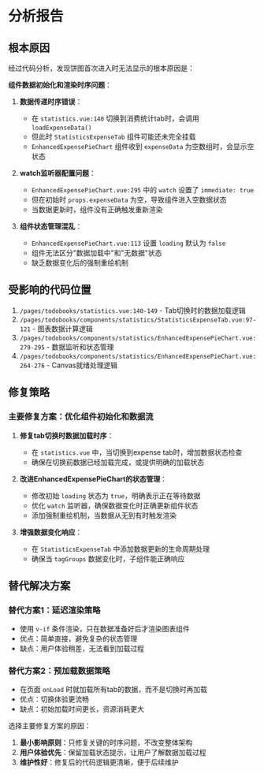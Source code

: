 # 分析报告

## 根本原因

经过代码分析，发现饼图首次进入时无法显示的根本原因是：

**组件数据初始化和渲染时序问题**：

1. **数据传递时序错误**：
   - 在 `statistics.vue:140` 切换到消费统计tab时，会调用 `loadExpenseData()`
   - 但此时 `StatisticsExpenseTab` 组件可能还未完全挂载
   - `EnhancedExpensePieChart` 组件收到 `expenseData` 为空数组时，会显示空状态

2. **watch监听器配置问题**：
   - `EnhancedExpensePieChart.vue:295` 中的 `watch` 设置了 `immediate: true` 
   - 但在初始时 `props.expenseData` 为空，导致组件进入空数据状态
   - 当数据更新时，组件没有正确触发重新渲染

3. **组件状态管理混乱**：
   - `EnhancedExpensePieChart.vue:113` 设置 `loading` 默认为 `false`
   - 组件无法区分"数据加载中"和"无数据"状态
   - 缺乏数据变化后的强制重绘机制

## 受影响的代码位置

1. `/pages/todobooks/statistics.vue:140-149` - Tab切换时的数据加载逻辑
2. `/pages/todobooks/components/statistics/StatisticsExpenseTab.vue:97-121` - 图表数据计算逻辑  
3. `/pages/todobooks/components/statistics/EnhancedExpensePieChart.vue:279-295` - 数据监听和状态管理
4. `/pages/todobooks/components/statistics/EnhancedExpensePieChart.vue:264-276` - Canvas就绪处理逻辑

## 修复策略

### 主要修复方案：优化组件初始化和数据流

1. **修复tab切换时数据加载时序**：
   - 在 `statistics.vue` 中，当切换到expense tab时，增加数据状态检查
   - 确保在切换前数据已经加载完成，或提供明确的加载状态

2. **改进EnhancedExpensePieChart的状态管理**：
   - 修改初始 `loading` 状态为 `true`，明确表示正在等待数据
   - 优化 `watch` 监听器，确保数据变化时正确更新组件状态
   - 添加强制重绘机制，当数据从无到有时触发渲染

3. **增强数据变化响应**：
   - 在 `StatisticsExpenseTab` 中添加数据更新的生命周期处理
   - 确保当 `tagGroups` 数据变化时，子组件能正确响应

## 替代解决方案

### 替代方案1：延迟渲染策略
- 使用 `v-if` 条件渲染，只在数据准备好后才渲染图表组件
- 优点：简单直接，避免复杂的状态管理
- 缺点：用户体验稍差，无法看到加载过程

### 替代方案2：预加载数据策略  
- 在页面 `onLoad` 时就加载所有tab的数据，而不是切换时再加载
- 优点：切换体验更流畅
- 缺点：初始加载时间更长，资源消耗更大

选择主要修复方案的原因：
1. **最小影响原则**：只修复关键的时序问题，不改变整体架构
2. **用户体验优先**：保留加载状态提示，让用户了解数据加载过程  
3. **维护性好**：修复后的代码逻辑更清晰，便于后续维护